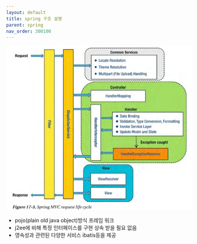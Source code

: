 ```yaml
---
layout: default
title: spring 구조 설명
parent: spring
nav_order: 300100
---
```


![](/docs/attach/spring-context.png)
* pojo(plain old java object)방식 프레임 워크
* j2ee에 비해 특정 인터페이스를 구현 상속 받을 필요 없음
* 영속성과 관련된 다양한 서비스 ibatis등을 제공
